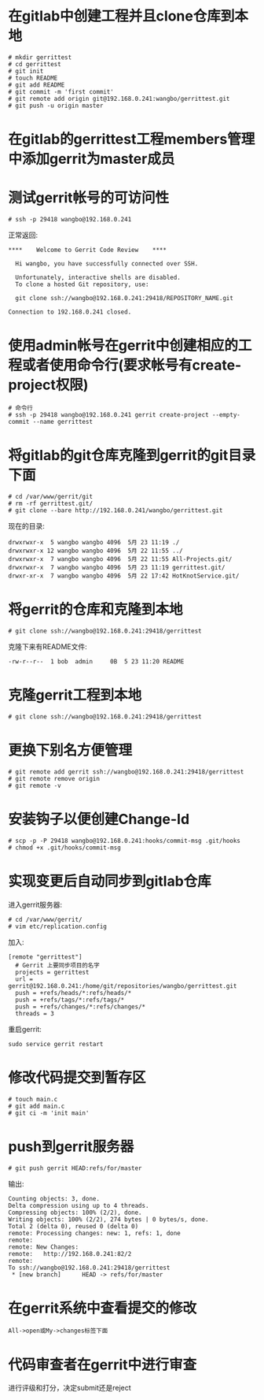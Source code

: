 # 在gitlab中创建工程并且clone仓库到本地

```
# mkdir gerrittest
# cd gerrittest
# git init
# touch README
# git add README
# git commit -m 'first commit'
# git remote add origin git@192.168.0.241:wangbo/gerrittest.git
# git push -u origin master
```

# 在gitlab的gerrittest工程members管理中添加gerrit为master成员

# 测试gerrit帐号的可访问性

```
# ssh -p 29418 wangbo@192.168.0.241
```

正常返回:

```
****    Welcome to Gerrit Code Review    ****

  Hi wangbo, you have successfully connected over SSH.

  Unfortunately, interactive shells are disabled.
  To clone a hosted Git repository, use:

  git clone ssh://wangbo@192.168.0.241:29418/REPOSITORY_NAME.git

Connection to 192.168.0.241 closed.
```

# 使用admin帐号在gerrit中创建相应的工程或者使用命令行(要求帐号有create-project权限)

```
# 命令行
# ssh -p 29418 wangbo@192.168.0.241 gerrit create-project --empty-commit --name gerrittest
```

# 将gitlab的git仓库克隆到gerrit的git目录下面

```
# cd /var/www/gerrit/git
# rm -rf gerrittest.git/
# git clone --bare http://192.168.0.241/wangbo/gerrittest.git
```

现在的目录:

```
drwxrwxr-x  5 wangbo wangbo 4096  5月 23 11:19 ./
drwxrwxr-x 12 wangbo wangbo 4096  5月 22 11:55 ../
drwxrwxr-x  7 wangbo wangbo 4096  5月 22 11:55 All-Projects.git/
drwxrwxr-x  7 wangbo wangbo 4096  5月 23 11:19 gerrittest.git/
drwxr-xr-x  7 wangbo wangbo 4096  5月 22 17:42 HotKnotService.git/
```

# 将gerrit的仓库和克隆到本地

```
# git clone ssh://wangbo@192.168.0.241:29418/gerrittest
```
克隆下来有README文件:

```
-rw-r--r--  1 bob  admin     0B  5 23 11:20 README
```

# 克隆gerrit工程到本地

```
# git clone ssh://wangbo@192.168.0.241:29418/gerrittest
```

# 更换下别名方便管理

```
# git remote add gerrit ssh://wangbo@192.168.0.241:29418/gerrittest
# git remote remove origin
# git remote -v
```

# 安装钩子以便创建Change-Id

```
# scp -p -P 29418 wangbo@192.168.0.241:hooks/commit-msg .git/hooks
# chmod +x .git/hooks/commit-msg
```

# 实现变更后自动同步到gitlab仓库
进入gerrit服务器:

```
# cd /var/www/gerrit/
# vim etc/replication.config
```

加入:

```
[remote "gerrittest"]
  # Gerrit 上要同步项目的名字
  projects = gerrittest
  url = gerrit@192.168.0.241:/home/git/repositories/wangbo/gerrittest.git  
  push = +refs/heads/*:refs/heads/*
  push = +refs/tags/*:refs/tags/*
  push = +refs/changes/*:refs/changes/*
  threads = 3
```

重启gerrit:

```
sudo service gerrit restart
```

# 修改代码提交到暂存区

```
# touch main.c
# git add main.c
# git ci -m 'init main'
```

# push到gerrit服务器

```
# git push gerrit HEAD:refs/for/master
```

输出:

```
Counting objects: 3, done.
Delta compression using up to 4 threads.
Compressing objects: 100% (2/2), done.
Writing objects: 100% (2/2), 274 bytes | 0 bytes/s, done.
Total 2 (delta 0), reused 0 (delta 0)
remote: Processing changes: new: 1, refs: 1, done    
remote: 
remote: New Changes:
remote:   http://192.168.0.241:82/2
remote: 
To ssh://wangbo@192.168.0.241:29418/gerrittest
 * [new branch]      HEAD -> refs/for/master
```

# 在gerrit系统中查看提交的修改

```
All->open或My->changes标签下面
```

# 代码审查者在gerrit中进行审查
进行评级和打分，决定submit还是reject